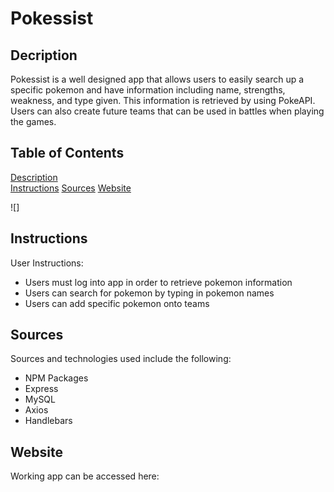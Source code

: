 # Pokessist

## Decription
Pokessist is a well designed app that allows users to easily search up a specific pokemon and have information including name, strengths, weakness, and type given. This information is retrieved by using PokeAPI. Users can also create future teams that can be used in battles when playing the games.

  ## Table of Contents
  
  [Description](#description)  
  [Instructions](#instructions) 
  [Sources](#sources)
  [Website](#website)  

  ![]

  ## Instructions 

  User Instructions:  
  - Users must log into app in order to retrieve pokemon information
  - Users can search for pokemon by typing in pokemon names
  - Users can add specific pokemon onto teams 
 
  ## Sources
  Sources and technologies used include the following:
  - NPM Packages
  - Express
  - MySQL
  - Axios
  - Handlebars

  ## Website
  Working app can be accessed here:


  
